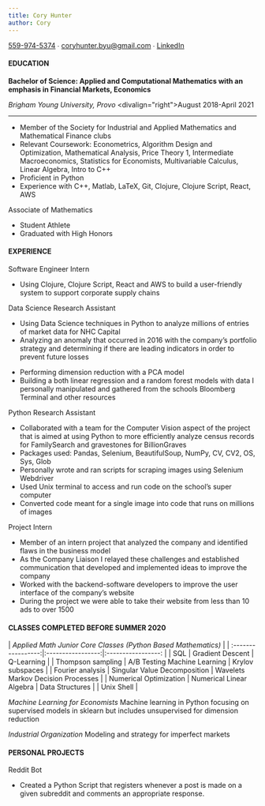 ```yaml
---
title: Cory Hunter
author: Cory
---
```

[559-974-5374](tel:5599745374) ∙ <coryhunter.byu@gmail.com> ∙ [LinkedIn](https://linkedin.com/in/coryrhunter)  

#### EDUCATION

**Bachelor of Science: Applied and Computational Mathematics with an emphasis in Financial Markets, Economics**

*Brigham Young University, Provo* <divalign="right">August 2018-April 2021</div> 

---

   * Member of the Society for Industrial and Applied Mathematics and Mathematical Finance clubs  
   * Relevant Coursework: Econometrics, Algorithm Design and Optimization, Mathematical Analysis, Price Theory 1, Intermediate Macroeconomics, Statistics for Economists, Multivariable Calculus, Linear Algebra, Intro to C++  
   * Proficient in Python  
   * Experience with C++, Matlab, LaTeX, Git, Clojure, Clojure Script, React, AWS  

Associate of Mathematics
   * Student Athlete  
   * Graduated with High Honors  

#### EXPERIENCE
Software Engineer Intern
   + Using Clojure, Clojure Script, React and AWS to build a user-friendly system to support corporate supply chains  

Data Science Research Assistant 	
   + Using Data Science techniques in Python to analyze millions of entries of market data for NHC Capital    
   + Analyzing an anomaly that occurred in 2016 with the company’s portfolio strategy and determining if there   are leading indicators in order to prevent future losses    
   * Performing dimension reduction with a PCA model  
   * Building a both linear regression and a random forest models with data I personally manipulated and gathered from the schools Bloomberg Terminal and other resources  

Python Research Assistant
   * Collaborated with a team for the Computer Vision aspect of the project that is aimed at using Python to more efficiently analyze census records for FamilySearch and gravestones for BillionGraves  
   * Packages used: Pandas, Selenium, BeautifulSoup, NumPy, CV, CV2, OS, Sys, Glob  
   * Personally wrote and ran scripts for scraping images using Selenium Webdriver  
   * Used Unix terminal to access and run code on the school’s super computer  
   * Converted code meant for a single image into code that runs on millions of images  

Project Intern
   * Member of an intern project that analyzed the company and identified flaws in the business model  
   * As the Company Liaison I relayed these challenges and established communication that developed and implemented ideas to improve the company  
   * Worked with the backend-software developers to improve the user interface of the company’s website  
   * During the project we were able to take their website from less than 10 ads to over 1500  

#### CLASSES COMPLETED BEFORE SUMMER 2020

| *Applied Math Junior Core Classes (Python Based Mathematics)* |
| :-----------------:|:-----------------:|:-----------------: |
| SQL | Gradient Descent | Q-Learning |
| Thompson sampling | A/B Testing	Machine Learning |   Krylov subspaces |
| Fourier analysis | Singular Value Decomposition | Wavelets	Markov Decision Processes |
| Numerical Optimization | Numerical Linear Algebra | Data Structures |
| Unix Shell |

*Machine Learning for Economists*
  Machine learning in Python focusing on supervised models in sklearn but includes unsupervised for dimension reduction

*Industrial Organization*
   Modeling and strategy for imperfect markets

#### PERSONAL PROJECTS

Reddit Bot
   * Created a Python Script that registers whenever a post is made on a given subreddit and comments an appropriate response.
